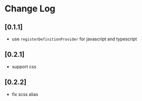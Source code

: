 # Change Log

## [0.1.1]

- use `registerDefinitionProvider` for javascript and typescript

## [0.2.1]

- support css

## [0.2.2]

- fix scss alias